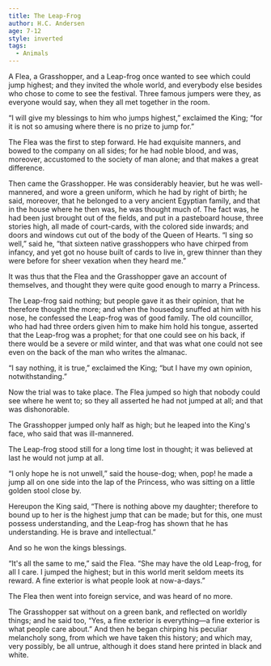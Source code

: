 ```yaml
---
title: The Leap-Frog
author: H.C. Andersen
age: 7-12
style: inverted
tags:
  - Animals
---
```


A Flea, a Grasshopper, and a Leap-frog once wanted to see which could jump highest; and they invited the whole world, and everybody else besides who chose to come to see the festival. Three famous jumpers were they, as everyone would say, when they all met together in the room.

“I will give my blessings to him who jumps highest,” exclaimed the King; “for it is not so amusing where there is no prize to jump for.”

The Flea was the first to step forward. He had exquisite manners, and bowed to the company on all sides; for he had noble blood, and was, moreover, accustomed to the society of man alone; and that makes a great difference.

Then came the Grasshopper. He was considerably heavier, but he was well-mannered, and wore a green uniform, which he had by right of birth; he said, moreover, that he belonged to a very ancient Egyptian family, and that in the house where he then was, he was thought much of. The fact was, he had been just brought out of the fields, and put in a pasteboard house, three stories high, all made of court-cards, with the colored side inwards; and doors and windows cut out of the body of the Queen of Hearts. “I sing so well,” said he, “that sixteen native grasshoppers who have chirped from infancy, and yet got no house built of cards to live in, grew thinner than they were before for sheer vexation when they heard me.”

It was thus that the Flea and the Grasshopper gave an account of themselves, and thought they were quite good enough to marry a Princess.

The Leap-frog said nothing; but people gave it as their opinion, that he therefore thought the more; and when the housedog snuffed at him with his nose, he confessed the Leap-frog was of good family. The old councillor, who had had three orders given him to make him hold his tongue, asserted that the Leap-frog was a prophet; for that one could see on his back, if there would be a severe or mild winter, and that was what one could not see even on the back of the man who writes the almanac.

“I say nothing, it is true,” exclaimed the King; “but I have my own opinion, notwithstanding.”

Now the trial was to take place. The Flea jumped so high that nobody could see where he went to; so they all asserted he had not jumped at all; and that was dishonorable.

The Grasshopper jumped only half as high; but he leaped into the King's face, who said that was ill-mannered.

The Leap-frog stood still for a long time lost in thought; it was believed at last he would not jump at all.

“I only hope he is not unwell,” said the house-dog; when, pop! he made a jump all on one side into the lap of the Princess, who was sitting on a little golden stool close by.

Hereupon the King said, “There is nothing above my daughter; therefore to bound up to her is the highest jump that can be made; but for this, one must possess understanding, and the Leap-frog has shown that he has understanding. He is brave and intellectual.”

And so he won the kings blessings.

“It's all the same to me,” said the Flea. “She may have the old Leap-frog, for all I care. I jumped the highest; but in this world merit seldom meets its reward. A fine exterior is what people look at now-a-days.”

The Flea then went into foreign service, and was heard of no more.

The Grasshopper sat without on a green bank, and reflected on worldly things; and he said too, “Yes, a fine exterior is everything—a fine exterior is what people care about.” And then he began chirping his peculiar melancholy song, from which we have taken this history; and which may, very possibly, be all untrue, although it does stand here printed in black and white.
